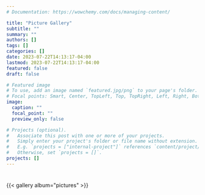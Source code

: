 ```yaml
---
# Documentation: https://wowchemy.com/docs/managing-content/

title: "Picture Gallery"
subtitle: ""
summary: ""
authors: []
tags: []
categories: []
date: 2023-07-22T14:13:17-04:00
lastmod: 2023-07-22T14:13:17-04:00
featured: false
draft: false

# Featured image
# To use, add an image named `featured.jpg/png` to your page's folder.
# Focal points: Smart, Center, TopLeft, Top, TopRight, Left, Right, BottomLeft, Bottom, BottomRight.
image:
  caption: ""
  focal_point: ""
  preview_only: false

# Projects (optional).
#   Associate this post with one or more of your projects.
#   Simply enter your project's folder or file name without extension.
#   E.g. `projects = ["internal-project"]` references `content/project/deep-learning/index.md`.
#   Otherwise, set `projects = []`.
projects: []
---
```

# 

{{< gallery album="pictures" >}}
